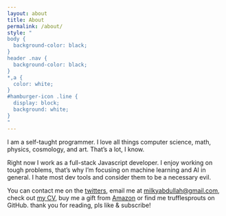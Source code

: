 ```yaml
---
layout: about
title: About
permalink: /about/
style: "
body {
  background-color: black;
}
header .nav {
  background-color: black;
}
*,a {
  color: white;
}
#hamburger-icon .line {
  display: block;
  background: white;
}
"
---
```


I am a self-taught programmer. I love all things computer science, math, physics, cosmology, and art. That’s a lot, I know.

Right now I work as a full-stack Javascript developer. I enjoy working on tough problems, that’s why I’m focusing on machine learning and AI in general. I hate most dev tools and consider them to be a necessary evil.

You can contact me on the [twitters], email me at [milkyabdullah@gmail.com], check out [my CV], buy me a gift from [Amazon] or find me trufflesprouts on GitHub. thank you for reading, pls like & subscribe!

[twitters]: https://twitter.com/trufflesprouts
[milkyabdullah@gmail.com]: mailto:milkyabdullah@gmail.com
[my CV]: /assets/pdf/Abdullah-Baali-CV.pdf
[Amazon]: http://a.co/9FY7D5q
